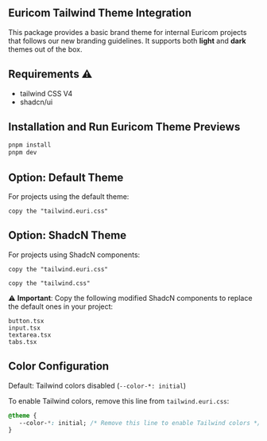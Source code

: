 ## Euricom Tailwind Theme Integration

This package provides a basic brand theme for internal Euricom projects that follows our new branding guidelines. It supports both **light** and **dark** themes out of the box.

## Requirements ⚠️
- tailwind CSS V4 
- shadcn/ui


## Installation and Run Euricom Theme Previews

```sh
pnpm install
pnpm dev
```

## Option: Default Theme

For projects using the default theme:

```
copy the "tailwind.euri.css"
```

## Option: ShadcN Theme

For projects using ShadcN components:

```
copy the "tailwind.euri.css"
```

```
copy the "tailwind.css"
```	

⚠️ **Important**: Copy the following modified ShadcN components to replace the default ones in your project:
```
button.tsx
input.tsx
textarea.tsx
tabs.tsx
```

## Color Configuration

Default: Tailwind colors disabled (`--color-*: initial`)

To enable Tailwind colors, remove this line from `tailwind.euri.css`:

```css
@theme {
   --color-*: initial; /* Remove this line to enable Tailwind colors */
}
```
